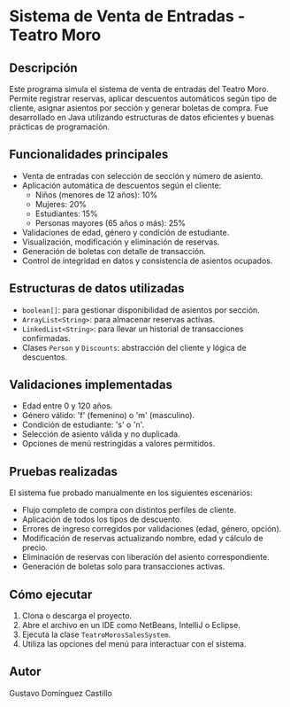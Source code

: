 # Sistema de Venta de Entradas - Teatro Moro

## Descripción
Este programa simula el sistema de venta de entradas del Teatro Moro. Permite registrar reservas, aplicar descuentos automáticos según tipo de cliente, asignar asientos por sección y generar boletas de compra. Fue desarrollado en Java utilizando estructuras de datos eficientes y buenas prácticas de programación.

## Funcionalidades principales

- Venta de entradas con selección de sección y número de asiento.
- Aplicación automática de descuentos según el cliente:
  - Niños (menores de 12 años): 10%
  - Mujeres: 20%
  - Estudiantes: 15%
  - Personas mayores (65 años o más): 25%
- Validaciones de edad, género y condición de estudiante.
- Visualización, modificación y eliminación de reservas.
- Generación de boletas con detalle de transacción.
- Control de integridad en datos y consistencia de asientos ocupados.

## Estructuras de datos utilizadas

- `boolean[]`: para gestionar disponibilidad de asientos por sección.
- `ArrayList<String>`: para almacenar reservas activas.
- `LinkedList<String>`: para llevar un historial de transacciones confirmadas.
- Clases `Person` y `Discounts`: abstracción del cliente y lógica de descuentos.

## Validaciones implementadas

- Edad entre 0 y 120 años.
- Género válido: 'f' (femenino) o 'm' (masculino).
- Condición de estudiante: 's' o 'n'.
- Selección de asiento válida y no duplicada.
- Opciones de menú restringidas a valores permitidos.

## Pruebas realizadas

El sistema fue probado manualmente en los siguientes escenarios:

- Flujo completo de compra con distintos perfiles de cliente.
- Aplicación de todos los tipos de descuento.
- Errores de ingreso corregidos por validaciones (edad, género, opción).
- Modificación de reservas actualizando nombre, edad y cálculo de precio.
- Eliminación de reservas con liberación del asiento correspondiente.
- Generación de boletas solo para transacciones activas.

## Cómo ejecutar

1. Clona o descarga el proyecto.
2. Abre el archivo en un IDE como NetBeans, IntelliJ o Eclipse.
3. Ejecuta la clase `TeatroMorosSalesSystem`.
4. Utiliza las opciones del menú para interactuar con el sistema.

## Autor

Gustavo Domínguez Castillo
